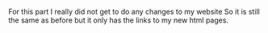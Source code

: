 For this part I really did not get to do any changes to my website
So it is still the same as before but it only has the links to my new html pages.